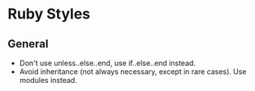 # Ruby Styles

## General

* Don't use unless..else..end, use if..else..end instead.
* Avoid inheritance (not always necessary, except in rare cases). Use modules instead.
